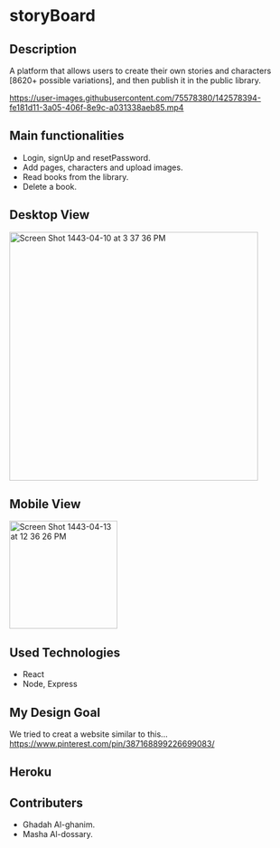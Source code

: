# storyBoard

##  Description
A platform that allows users to create their own stories and characters [8620+ possible variations], and then publish it in the public library.


https://user-images.githubusercontent.com/75578380/142578394-fe181d11-3a05-406f-8e9c-a031338aeb85.mp4


##  Main functionalities
- Login, signUp and resetPassword.
- Add pages, characters and upload images.
- Read books from the library.
- Delete a book.

##  Desktop View
<img width="440" alt="Screen Shot 1443-04-10 at 3 37 36 PM" src="https://user-images.githubusercontent.com/75578380/142388951-cf507d3e-2df2-4a52-a4f3-ed10e77f2002.png">




##  Mobile View
<img width="191" alt="Screen Shot 1443-04-13 at 12 36 26 PM" src="https://user-images.githubusercontent.com/75578380/142389637-82725ef3-c217-40ca-843d-46fc097711be.png">



##  Used Technologies
- React
- Node, Express

## My Design Goal
We tried to creat a website similar to this...<br />
https://www.pinterest.com/pin/387168899226699083/

##  Heroku

##  Contributers

- Ghadah Al-ghanim.
- Masha Al-dossary.




